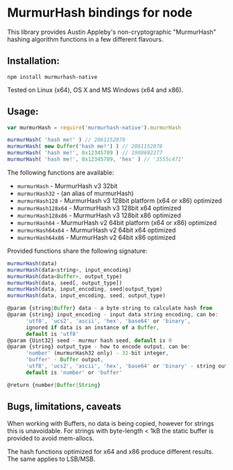 MurmurHash bindings for node
============================

This library provides Austin Appleby's non-cryptographic "MurmurHash" hashing algorithm functions in a few different flavours.

Installation:
-------------

```
npm install murmurhash-native
```

Tested on Linux (x64), OS X and MS Windows (x64 and x86).

Usage:
------

```js
var murmurHash = require('murmurhash-native').murmurHash

murmurHash( 'hash me!' ) // 2061152078
murmurHash( new Buffer('hash me!') ) // 2061152078
murmurHash( 'hash me!', 0x12345789 ) // 1908692277
murmurHash( 'hash me!', 0x12345789, 'hex' ) // '3555c471'
```

The following functions are available:

* `murmurHash`       - MurmurHash v3 32bit
* `murmurHash32`     - (an alias of murmurHash)
* `murmurHash128`    - MurmurHash v3 128bit platform (x64 or x86) optimized 
* `murmurHash128x64` - MurmurHash v3 128bit x64 optimized
* `murmurHash128x86` - MurmurHash v3 128bit x86 optimized
* `murmurHash64`     - MurmurHash v2 64bit platform (x64 or x86) optimized
* `murmurHash64x64`  - MurmurHash v2 64bit x64 optimized
* `murmurHash64x86`  - MurmurHash v2 64bit x86 optimized

Provided functions share the following signature:

```js
murmurHash(data)
murmurHash(data<string>, input_encoding)
murmurHash(data<Buffer>, output_type)
murmurHash(data, seed[, output_type])
murmurHash(data, input_encoding, seed|output_type)
murmurHash(data, input_encoding, seed, output_type)

@param {string|Buffer} data - a byte-string to calculate hash from
@param {string} input_encoding - input data string encoding, can be:
      'utf8', 'ucs2', 'ascii', 'hex', 'base64' or 'binary',
      ignored if data is an instance of a Buffer,
      default is 'utf8'
@param {Uint32} seed - murmur hash seed, default is 0
@param {string} output_type - how to encode output, can be:
      'number' (murmurHash32 only) - 32-bit integer,
      'buffer' - Buffer output,
      'utf8', 'ucs2', 'ascii', 'hex', 'base64' or 'binary' - string output,
      default is 'number' or 'buffer'

@return {number|Buffer|String}
```

Bugs, limitations, caveats
--------------------------
When working with Buffers, no data is being copied, however for strings this is unavoidable.
For strings with byte-length < 1kB the static buffer is provided to avoid mem-allocs.

The hash functions optimized for x64 and x86 produce different results. The same applies to LSB/MSB.
